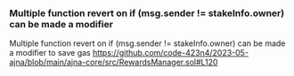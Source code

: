 ### Multiple function revert on if (msg.sender != stakeInfo.owner) can be made a modifier
Multiple function revert on if (msg.sender != stakeInfo.owner) can be made a modifier to save gas
https://github.com/code-423n4/2023-05-ajna/blob/main/ajna-core/src/RewardsManager.sol#L120